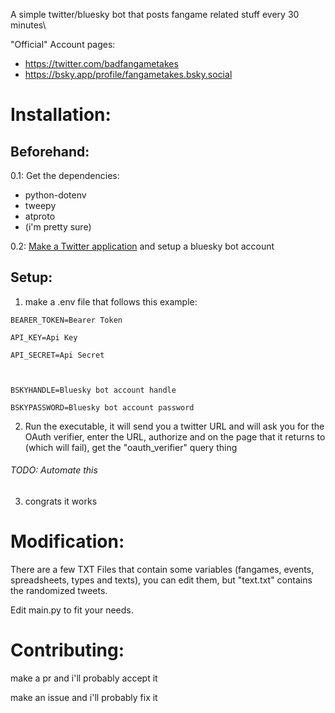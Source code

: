 A simple twitter/bluesky bot that posts fangame related stuff every 30 minutes\

"Official" Account pages:
- https://twitter.com/badfangametakes
- https://bsky.app/profile/fangametakes.bsky.social
  

# Installation:

## Beforehand:

0.1: Get the dependencies:
- python-dotenv
- tweepy
- atproto
- (i'm pretty sure)

0.2: [Make a Twitter application](https://developer.twitter.com/) and setup a bluesky bot account
## Setup:

1. make a .env file that follows this example:
```
BEARER_TOKEN=Bearer Token

API_KEY=Api Key

API_SECRET=Api Secret

  

BSKYHANDLE=Bluesky bot account handle

BSKYPASSWORD=Bluesky bot account password
```


2. Run the executable, it will send you a twitter URL and will ask you for the OAuth verifier, enter the URL, authorize and on the page that it returns to (which will fail), get the "oauth_verifier" query thing

###### TODO: Automate this

  
3. congrats it works


# Modification:

There are a few TXT Files that contain some variables (fangames, events, spreadsheets, types and texts), you can edit them, but "text.txt" contains the randomized tweets.

Edit main.py to fit your needs.

  
# Contributing:

make a pr and i'll probably accept it

make an issue and i'll probably fix it
